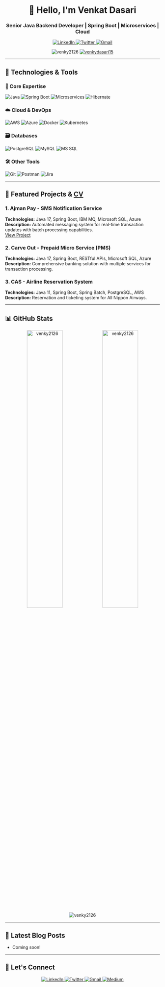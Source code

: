 <h1 align="center">👋 Hello, I'm Venkat Dasari</h1>
<h3 align="center">Senior Java Backend Developer | Spring Boot | Microservices | Cloud</h3>

<p align="center">
  <a href="https://linkedin.com/in/venkateswarlu-dasari-35101034a" target="_blank">
    <img src="https://img.shields.io/badge/LinkedIn-0077B5?style=for-the-badge&logo=linkedin&logoColor=white" alt="LinkedIn">
  </a>
  <a href="https://twitter.com/venkydasari15" target="_blank">
    <img src="https://img.shields.io/badge/Twitter-1DA1F2?style=for-the-badge&logo=twitter&logoColor=white" alt="Twitter">
  </a>
  <a href="mailto:venky4026@gmail.com">
    <img src="https://img.shields.io/badge/Gmail-D14836?style=for-the-badge&logo=gmail&logoColor=white" alt="Gmail">
  </a>
</p>

<p align="center">
  <img src="https://komarev.com/ghpvc/?username=venky2126&label=Profile%20views&color=0e75b6&style=flat" alt="venky2126" />
  <a href="https://twitter.com/venkydasari15" target="blank">
    <img src="https://img.shields.io/twitter/follow/venkydasari15?logo=twitter&style=for-the-badge" alt="venkydasari15" />
  </a>
</p>

---

## 🔧 Technologies & Tools

### 🚀 Core Expertise
![Java](https://img.shields.io/badge/Java-ED8B00?style=for-the-badge&logo=openjdk&logoColor=white)
![Spring Boot](https://img.shields.io/badge/Spring_Boot-F2F4F9?style=for-the-badge&logo=spring-boot)
![Microservices](https://img.shields.io/badge/Microservices-339933?style=for-the-badge&logo=amazon-aws&logoColor=white)
![Hibernate](https://img.shields.io/badge/Hibernate-59666C?style=for-the-badge&logo=Hibernate&logoColor=white)

### ☁️ Cloud & DevOps
![AWS](https://img.shields.io/badge/AWS-%23FF9900.svg?style=for-the-badge&logo=amazon-aws&logoColor=white)
![Azure](https://img.shields.io/badge/Azure-0089D6?style=for-the-badge&logo=microsoft-azure&logoColor=white)
![Docker](https://img.shields.io/badge/Docker-2496ED?style=for-the-badge&logo=docker&logoColor=white)
![Kubernetes](https://img.shields.io/badge/Kubernetes-326CE5?style=for-the-badge&logo=kubernetes&logoColor=white)

### 🗃️ Databases
![PostgreSQL](https://img.shields.io/badge/PostgreSQL-316192?style=for-the-badge&logo=postgresql&logoColor=white)
![MySQL](https://img.shields.io/badge/MySQL-4479A1?style=for-the-badge&logo=mysql&logoColor=white)
![MS SQL](https://img.shields.io/badge/Microsoft_SQL_Server-CC2927?style=for-the-badge&logo=microsoft-sql-server&logoColor=white)

### 🛠️ Other Tools
![Git](https://img.shields.io/badge/Git-F05032?style=for-the-badge&logo=git&logoColor=white)
![Postman](https://img.shields.io/badge/Postman-FF6C37?style=for-the-badge&logo=postman&logoColor=white)
![Jira](https://img.shields.io/badge/Jira-0052CC?style=for-the-badge&logo=Jira&logoColor=white)

---

## 🚀 Featured Projects & [CV](https://venky2126.github.io/bio-service/resume.html)


### 1. Ajman Pay - SMS Notification Service
**Technologies:** Java 17, Spring Boot, IBM MQ, Microsoft SQL, Azure  
**Description:** Automated messaging system for real-time transaction updates with batch processing capabilities.  
[View Project](https://greetify-info.onrender.com/greeting-service/)

### 2. Carve Out - Prepaid Micro Service (PMS)
**Technologies:** Java 17, Spring Boot, RESTful APIs, Microsoft SQL, Azure  
**Description:** Comprehensive banking solution with multiple services for transaction processing.

### 3. CAS - Airline Reservation System
**Technologies:** Java 11, Spring Boot, Spring Batch, PostgreSQL, AWS  
**Description:** Reservation and ticketing system for All Nippon Airways.

---

## 📊 GitHub Stats

<p align="center">
  <img src="https://github-readme-stats.vercel.app/api?username=venky2126&show_icons=true&theme=radical" alt="venky2126" width="48%" />
  <img src="https://github-readme-streak-stats.herokuapp.com/?user=venky2126&theme=radical" alt="venky2126" width="48%" />
</p>

<p align="center">
  <img src="https://github-readme-stats.vercel.app/api/top-langs/?username=venky2126&layout=compact&theme=radical" alt="venky2126" />
</p>

---

## 📝 Latest Blog Posts
<!-- BLOG-POST-LIST:START -->
- Coming soon!
<!-- BLOG-POST-LIST:END -->

---

## 🤝 Let's Connect

<p align="center">
  <a href="https://linkedin.com/in/venkateswarlu-dasari-35101034a" target="_blank">
    <img src="https://img.icons8.com/color/48/000000/linkedin.png" alt="LinkedIn"/>
  </a>
  <a href="https://twitter.com/venkydasari15" target="_blank">
    <img src="https://img.icons8.com/color/48/000000/twitter.png" alt="Twitter"/>
  </a>
  <a href="mailto:venky4026@gmail.com">
    <img src="https://img.icons8.com/color/48/000000/gmail.png" alt="Gmail"/>
  </a>
  <a href="https://medium.com/@venky" target="_blank">
    <img src="https://img.icons8.com/color/48/000000/medium-logo.png" alt="Medium"/>
  </a>
</p>
